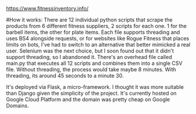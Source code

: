 https://www.fitnessinventory.info/

#How it works:
There are 12 individual python scripts that scrape the products from 6 different fitness suppliers, 2 scripts for each one. 1 for the barbell items, the other for plate items.
Each file supports threading and uses BS4 alongside requests, or for websites like Rogue Fitness that places limits on bots, I've had to switch to an alternative that better 
mimicked a real user. Selenium was the next choice, but I soon found out that it didn't support threading, so I abandoned it. There's an overhead file called main.py that 
executes all 12 scripts and combines them into a single CSV file. Without threading, the process would take maybe 8 minutes. With threading, its around 45 seconds to a minute 30.

It's deployed via Flask, a micro-framework. I thought it was more suitable than Django given the simplicity of the project. It's currently hosted on Google Cloud Platform and 
the domain was pretty cheap on Google Domains. 
